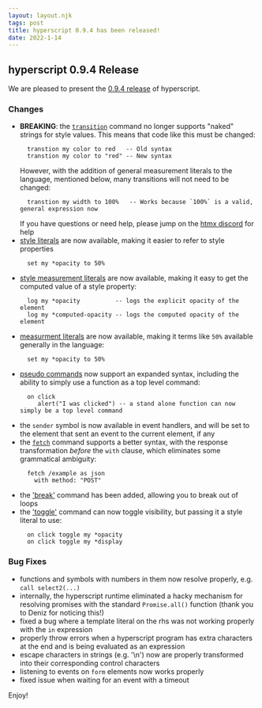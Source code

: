 ```yaml
---
layout: layout.njk
tags: post
title: hyperscript 0.9.4 has been released!
date: 2022-1-14
---
```


## hyperscript 0.9.4 Release

We are pleased to present the
[0.9.4 release](https://unpkg.com/browse/hyperscript.org@0.9.4/)
of hyperscript.

### Changes

* **BREAKING**: the [`transition`](/commands/transition) command no longer supports "naked" strings for style
  values.  This means that code like this must be changed:
  ```hyperscript
    transtion my color to red   -- Old syntax
    transtion my color to "red" -- New syntax
  ```
  However, with the addition of general measurement literals to the language, mentioned below, many transitions
  will not need to be changed:
  ```hyperscript
    transtion my width to 100%   -- Works because `100%` is a valid, general expression now
  ```
  If you have questions or need help, please jump on the [htmx discord](https://htmx.org/discord) for help
* [style literals](/docs#dom-literals) are now available, making it easier to refer to style properties
  ```hyperscript
    set my *opacity to 50%
  ```
* [style measurement literals](/docs#measuring) are now available, making it easy to get the computed value of a
  style property:
  ```hyperscript
    log my *opacity          -- logs the explicit opacity of the element
    log my *computed-opacity -- logs the computed opacity of the element
  ```
* [measurment literals](/docs#dom-literals) are now available, making it terms like `50%` available generally in
  the language:
  ```hyperscript
    set my *opacity to 50%
  ```
* [pseudo commands](/expressions/psuedo-commands) now support an expanded syntax, including the ability to simply
  use a function as a top level command:
  ```hyperscript
    on click
       alert("I was clicked") -- a stand alone function can now simply be a top level command
  ```
* the `sender` symbol is now available in event handlers, and will be set to the element that sent an event to the current
  element, if any
* the [`fetch`](/commands/fetch) command supports a better syntax, with the response transformation *before* the `with`
  clause, which eliminates some grammatical ambiguity:
  ```hyperscript
    fetch /example as json
      with method: "POST"
  ```
* the ['break'](/commands/break) command has been added, allowing you to break out of loops
* the ['toggle'](/commands/toggle) command can now toggle visibility, but passing it a style literal to use:
  ```hyperscript
    on click toggle my *opacity
    on click toggle my *display
  ```

### Bug Fixes

* functions and symbols with numbers in them now resolve properly, e.g. `call select2(...)`
* internally, the hyperscript runtime eliminated a hacky mechanism for resolving promises with the standard
  `Promise.all()` function (thank you to Deniz for noticing this!)
* fixed a bug where a template literal on the rhs was not working properly with the `in` expression
* properly throw errors when a hyperscript program has extra characters at the end and is being evaluated as
  an expression
* escape characters in strings (e.g. '\n') now are properly transformed into their corresponding control characters
* listening to events on `form` elements now works properly
* fixed issue when waiting for an event with a timeout

Enjoy!
